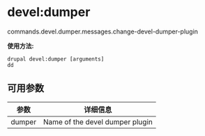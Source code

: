 # devel:dumper
commands.devel.dumper.messages.change-devel-dumper-plugin

**使用方法:**
```
drupal devel:dumper [arguments]
dd
```

## 可用参数
参数 | 详细信息
---------|-------------
dumper | Name of the devel dumper plugin
